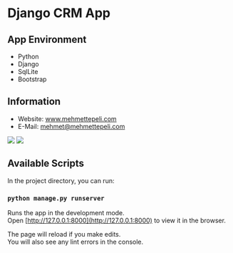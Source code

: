 # Django CRM App
## App Environment
- Python
- Django
- SqlLite
- Bootstrap

## Information
- Website: www.mehmettepeli.com
- E-Mail: mehmet@mehmettepeli.com

<img src="https://i.imgur.com/CLr2PaN.png"/>
<img src="https://i.imgur.com/quOgZG4.png"/>

## Available Scripts

In the project directory, you can run:

### `python manage.py runserver`

Runs the app in the development mode.<br />
Open [http://127.0.0.1:8000](http://127.0.0.1:8000) to view it in the browser.

The page will reload if you make edits.<br />
You will also see any lint errors in the console.